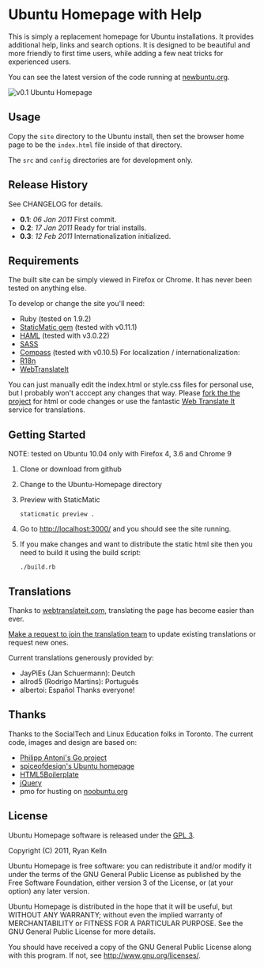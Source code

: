 Ubuntu Homepage with Help
======================

This is simply a replacement homepage for Ubuntu installations. It provides additional
help, links and search options. It is designed to be beautiful and more friendly to first
time users, while adding a few neat tricks for experienced users.

You can see the latest version of the code running at [newbuntu.org](http://newbuntu.org/).

![v0.1 Ubuntu Homepage](https://github.com/RKelln/Ubuntu-Homepage/raw/master/doc/Ubuntu_homepage_v0.1.png "v0.1 Ubuntu Homepage")


Usage
-----
Copy the `site` directory to the Ubuntu install, then set the browser home page to be the `index.html` file inside of that directory.

The `src` and `config` directories are for development only.


Release History
--------------
See CHANGELOG for details.

* __0.1__: *06 Jan 2011* First commit.
* __0.2__: *17 Jan 2011* Ready for trial installs.
* __0.3__: *12 Feb 2011* Internationalization initialized.

Requirements
-----------
The built site can be simply viewed in Firefox or Chrome. It has never been tested on anything else.

To develop or change the site you'll need:

* Ruby (tested on 1.9.2)
* [StaticMatic gem](http://staticmatic.rubyforge.org/) (tested with v0.11.1)
* [HAML](http://haml-lang.com/) (tested with v3.0.22)
* [SASS](http://sass-lang.com/) 
* [Compass](http://compass-style.org/) (tested with v0.10.5)
For localization / internationalization:
* [R18n](http://r18n.rubyforge.org/)
* [WebTranslateIt](https://github.com/AtelierConvivialite/webtranslateit/)

You can just manually edit the index.html or style.css files for personal use, but I probably won't acccept any changes that way. Please [fork the the project](http://help.github.com/forking/) for html or code changes or use the fantastic [Web Translate It](https://webtranslateit.com/en/projects/1574-Ubuntu-Start-page) service for translations.


Getting Started
--------------
NOTE: tested on Ubuntu 10.04 only with Firefox 4, 3.6 and Chrome 9

1.  Clone or download from github

2.  Change to the Ubuntu-Homepage directory

3.  Preview with StaticMatic

        staticmatic preview .

4.  Go to <http://localhost:3000/> and you should see the site running.

5.  If you make changes and want to distribute the static html site then you need to build it using the build script:

        ./build.rb


Translations
-----------

Thanks to [webtranslateit.com](https://webtranslateit.com), translating the page has become easier than ever.

[Make a request to join the translation team](https://webtranslateit.com/en/projects/1574-Ubuntu-Start-page/invitation_request) to update existing translations or request new ones.

Current translations generously provided by:
* JayPiEs (Jan Schuermann): Deutch
* allrod5 (Rodrigo Martins): Português
* albertoi: Español
Thanks everyone!

Thanks
------
Thanks to the SocialTech and Linux Education folks in Toronto. The current code,
images and design are based on:

* [Philipp Antoni's Go project](http://go.infinise.com/)
* [spiceofdesign's Ubuntu homepage](http://spiceofdesign.deviantart.com/art/Ubuntu-Homepage-189798952)
* [HTML5Boilerplate](http://html5boilerplate.com)
* [jQuery](http://jquery.com)
* pmo for husting on [noobuntu.org](http://noobuntu.org/)


License
-------
Ubuntu Homepage software is released under the [GPL 3](http://www.gnu.org/licenses/gpl.html).

Copyright (C) 2011,  Ryan Kelln

Ubuntu Homepage is free software: you can redistribute it and/or modify
it under the terms of the GNU General Public License as published by
the Free Software Foundation, either version 3 of the License, or
(at your option) any later version.

Ubuntu Homepage is distributed in the hope that it will be useful,
but WITHOUT ANY WARRANTY; without even the implied warranty of
MERCHANTABILITY or FITNESS FOR A PARTICULAR PURPOSE.  See the
GNU General Public License for more details.

You should have received a copy of the GNU General Public License
along with this program.  If not, see <http://www.gnu.org/licenses/>.


